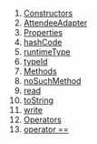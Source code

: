 1.  [Constructors](./AttendeeAdapter-class.md)
2.  [AttendeeAdapter](./AttendeeAdapter/AttendeeAdapter.md)
3.  [Properties](./AttendeeAdapter-class.md)
4.  [hashCode](./AttendeeAdapter/hashCode.md)
5.  [runtimeType](https://api.flutter.dev/flutter/dart-core/Object/runtimeType.html)
6.  [typeId](./AttendeeAdapter/typeId.md)
7.  [Methods](./AttendeeAdapter-class.md)
8.  [noSuchMethod](https://api.flutter.dev/flutter/dart-core/Object/noSuchMethod.html)
9.  [read](./AttendeeAdapter/read.md)
10. [toString](https://api.flutter.dev/flutter/dart-core/Object/toString.html)
11. [write](./AttendeeAdapter/write.md)
12. [Operators](./AttendeeAdapter-class.md)
13. [operator
    ==](./AttendeeAdapter/operator_equals.md)
